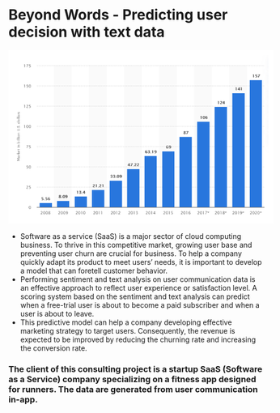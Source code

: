 # Beyond Words - Predicting user decision with text data
<p align="center"><img src="https://github.com/er1czz/beyondwords/blob/main/background.PNG" style = "border:10px solid white"></p>  

  * Software as a service (SaaS) is a major sector of cloud computing business. To thrive in this competitive market, growing user base and preventing user churn are crucial for business. To help a company quickly adapt its product to meet users’ needs, it is important to develop a model that can foretell customer behavior.  
  * Performing sentiment and text analysis on user communication data is an effective approach to reflect user experience or satisfaction level. A scoring system based on the sentiment and text analysis can predict when a free-trial user is about to become a paid subscriber and when a user is about to leave.   
  * This predictive model can help a company developing effective marketing strategy to target users. Consequently, the revenue is expected to be improved by reducing the churning rate and increasing the conversion rate.

### The client of this consulting project is a startup SaaS (Software as a Service) company specializing on a fitness app designed for runners. The data are generated from user communication in-app.
